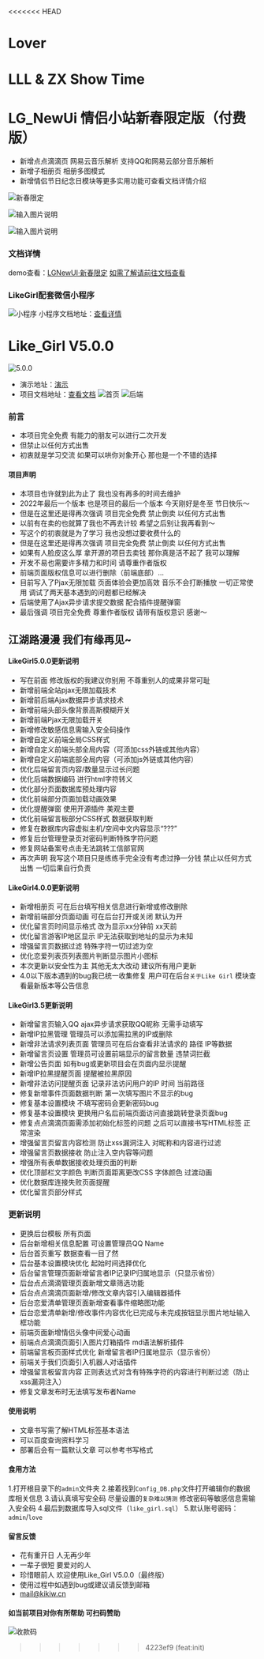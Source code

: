 <<<<<<< HEAD
# Lover
LLL &amp; ZX Show Time
=======
# LG_NewUi 情侣小站新春限定版（付费版）
- 新增点点滴滴页 网易云音乐解析 支持QQ和网易云部分音乐解析
- 新增子相册页 相册多图模式
- 新增情侣节日纪念日模块等更多实用功能可查看文档详情介绍

![新春限定](https://img.gejiba.com/images/c1ad5b57aad8bd12fdb95c27e3121b37.png)

![输入图片说明](https://img.gejiba.com/images/e0bf70684448dcebc3df32fc659ca0e1.jpg)

![输入图片说明](https://img.gejiba.com/images/8c71bd32b3243abffe868b67cd696f03.jpg)

### 文档详情
demo查看：[LGNewUI·新春限定](https://lguiy.kikiw.cn/)
[如需了解请前往文档查看](https://blog.kikiw.cn/index.php/archives/65/)

### LikeGirl配套微信小程序

![小程序](https://img.gejiba.com/images/b7fdf30b219be03008ed4e5e7c039471.png)
小程序文档地址：[查看详情](https://blog.kikiw.cn/index.php/archives/55/)


# Like_Girl V5.0.0

![5.0.0](https://img.gejiba.com/images/444c8467c3cb72f3002c80eab60659a1.png)

- 演示地址：[演示](https://lovey.kikiw.cn)
- 项目文档地址：[查看文档](https://blog.kikiw.cn/index.php/archives/52/)
  ![首页](https://img.gejiba.com/images/d1947b697e6735637a6e460332ba14cd.png)
  ![后端](https://img.gejiba.com/images/7f71be28f996a744fdfacc9f663ec975.png)

### 前言

* 本项目完全免费 有能力的朋友可以进行二次开发
* 但禁止以任何方式出售
* 初衷就是学习交流 如果可以哄你对象开心 那也是一个不错的选择
#### 项目声明

* 本项目也许就到此为止了 我也没有再多的时间去维护
* 2022年最后一个版本 也是项目的最后一个版本 今天刚好是冬至 节日快乐～
* 但是在这里还是得再次强调 项目完全免费 禁止倒卖 以任何方式出售
* 以前有在卖的也就算了我也不再去计较 希望之后别让我再看到～
* 写这个的初衷就是为了学习 我也没想过要收费什么的
* 但是在这里还是得再次强调 项目完全免费 禁止倒卖 以任何方式出售
* 如果有人脸皮这么厚 拿开源的项目去卖钱 那你真是活不起了 我可以理解
* 开发不易也需要许多精力和时间 请尊重作者版权
* 前端页面版权信息可以进行删除（前端底部）...
* 目前写入了Pjax无限加载 页面体验会更加高效 音乐不会打断播放 一切正常使用 调试了两天基本遇到的问题都已经解决
* 后端使用了Ajax异步请求提交数据 配合插件提醒弹窗
* 最后强调 项目完全免费 尊重作者版权 请带有版权意识 感谢～

##   江湖路漫漫 我们有缘再见~

#### LikeGirl5.0.0更新说明

* 写在前面 修改版权的我建议你别用 不尊重别人的成果非常可耻
* 新增前端全站pjax无限加载技术
* 新增前后端Ajax数据异步请求技术
* 新增前端头部头像背景高斯模糊开关
* 新增前端Pjax无限加载开关
* 新增修改敏感信息需输入安全码操作
* 新增自定义前端全局CSS样式
* 新增自定义前端头部全局内容（可添加css外链或其他内容）
* 新增自定义前端底部全局内容（可添加js外链或其他内容）
* 优化后端留言页内容/数量显示过长问题
* 优化后端数据编码 进行html字符转义
* 优化部分页面数据库预处理内容
* 优化前端部分页面加载动画效果
* 优化提醒弹窗 使用开源插件 美观主要
* 优化前端留言板部分CSS样式 数据获取判断
* 修复在数据库内容虚拟主机/空间中文内容显示“???”
* 修复后台管理登录页对密码判断特殊字符问题
* 修复网站备案号点击无法跳转工信部官网
* 再次声明 我写这个项目只是练练手完全没有考虑过挣一分钱 禁止以任何方式出售 一切后果自行负责

#### LikeGirl4.0.0更新说明

* 新增相册页 可在后台填写相关信息进行新增或修改删除
* 新增前端部分页面动画 可在后台打开或关闭 默认为开
* 优化留言页时间显示格式 改为显示xx分钟前 xx天前
* 优化留言游客IP地区显示 IP无法获取到地址的显示为未知
* 增强留言页数据过滤 特殊字符一切过滤为空
* 优化恋爱列表页列表图片判断显示图片小图标
* 本次更新以安全性为主 其他无太大改动 建议所有用户更新
* 4.0以下版本遇到的bug我已统一收集修复  用户可在后台`关于Like Girl` 模块查看最新版本等公告信息



#### LikeGirl3.5更新说明

* 新增留言页输入QQ ajax异步请求获取QQ昵称 无需手动填写
* 新增IP拉黑管理 管理员可以添加需拉黑的IP或删除
* 新增非法请求列表页面 管理员可在后台查看非法请求的 路径 IP等数据
* 新增留言页设置 管理员可设置前端显示的留言数量 违禁词拦截
* 新增公告页面 如有bug或更新项目会在页面内显示提醒
* 新增IP拉黑提醒页面 提醒被拉黑原因
* 新增非法访问提醒页面 记录非法访问用户的IP 时间 当前路径
* 修复新增事件页面数据判断 第一次填写图片不显示的bug
* 修复基本设置模块 不填写密码会更新密码bug
* 修复基本设置模块 更换用户名后前端页面访问直接跳转登录页面bug
* 修复点点滴滴页面需添加初始化标签的问题 之后可以直接书写HTML标签 正常渲染
* 增强留言页留言内容检测 防止xss漏洞注入 对昵称和内容进行过滤
* 增强留言页数据接收 防止注入空内容等问题
* 增强所有表单数据接收处理页面的判断
* 优化顶部栏文字颜色 判断页面距离更改CSS 字体颜色 过渡动画
* 优化数据库连接失败页面提醒
* 优化留言页部分样式

### 更新说明

- 更换后台模板 所有页面
- 后台新增相关信息配置 可设置管理员QQ Name
- 后台首页重写 数据查看一目了然
- 后台基本设置模块优化 起始时间选择优化
- 后台留言管理页面新增留言者IP记录IP归属地显示（只显示省份）
- 后台点点滴滴管理页面新增文章筛选功能
- 后台点点滴滴页面新增/修改文章内容引入编辑器插件
- 后台恋爱清单管理页面新增查看事件缩略图功能
- 后台恋爱清单新增/修改事件内容优化已完成与未完成按钮显示图片地址输入框功能
- 前端页面新增情侣头像中间爱心动画
- 前端点点滴滴页面引入图片灯箱插件 md语法解析插件
- 前端留言板页面样式优化 新增留言者IP归属地显示（显示省份）
- 前端关于我们页面引入机器人对话插件
- 增强留言板留言内容 正则表达式对含有特殊字符的内容进行判断过滤（防止xss漏洞注入）
- 修复文章发布时无法填写发布者Name

#### 使用说明

- 文章书写需了解HTML标签基本语法
- 可以百度查询资料学习
- 部署后会有一篇默认文章 可以参考书写格式

#### 食用方法
1.打开根目录下的`admin`文件夹
2.接着找到`Config_DB.php`文件打开编辑你的数据库相关信息
3.请认真填写安全码 尽量设置的`复杂难以猜测` 修改密码等敏感信息需输入安全码
4.最后到数据库导入sql文件（`like_girl.sql`）
5.默认账号密码：`admin`/`love`
#### 留言反馈

- 花有重开日 人无再少年
- 一辈子很短 要爱对的人
- 珍惜眼前人 欢迎使用Like_Girl V5.0.0（最终版）
- 使用过程中如遇到bug或建议请反馈到邮箱
- mail@kikiw.cn
#### 如当前项目对你有所帮助 可扫码赞助
![收款码](https://img.gejiba.com/images/b5e058f6f3c2ce6bd9d3ab4205aa0bac.png) 

>>>>>>> 4223ef9 (feat:init)

